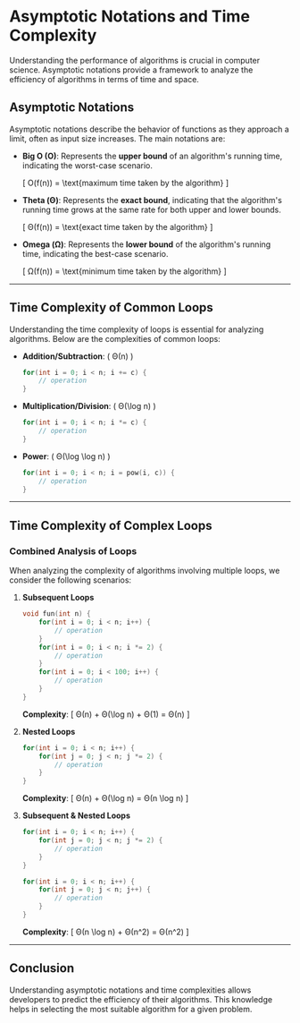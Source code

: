 # Asymptotic Notations and Time Complexity

Understanding the performance of algorithms is crucial in computer science. Asymptotic notations provide a framework to analyze the efficiency of algorithms in terms of time and space.

## Asymptotic Notations

Asymptotic notations describe the behavior of functions as they approach a limit, often as input size increases. The main notations are:

- **Big O (O)**: Represents the **upper bound** of an algorithm's running time, indicating the worst-case scenario.

  \[
  O(f(n)) = \text{maximum time taken by the algorithm}
  \]

- **Theta (Θ)**: Represents the **exact bound**, indicating that the algorithm's running time grows at the same rate for both upper and lower bounds.

  \[
  Θ(f(n)) = \text{exact time taken by the algorithm}
  \]

- **Omega (Ω)**: Represents the **lower bound** of the algorithm's running time, indicating the best-case scenario.

  \[
  Ω(f(n)) = \text{minimum time taken by the algorithm}
  \]

---

## Time Complexity of Common Loops

Understanding the time complexity of loops is essential for analyzing algorithms. Below are the complexities of common loops:

- **Addition/Subtraction**: \( Θ(n) \)

    ```cpp
    for(int i = 0; i < n; i += c) {
        // operation
    }
    ```

- **Multiplication/Division**: \( Θ(\log n) \)

    ```cpp
    for(int i = 0; i < n; i *= c) {
        // operation
    }
    ```

- **Power**: \( Θ(\log \log n) \)

    ```cpp
    for(int i = 0; i < n; i = pow(i, c)) {
        // operation
    }
    ```

---

## Time Complexity of Complex Loops

### Combined Analysis of Loops

When analyzing the complexity of algorithms involving multiple loops, we consider the following scenarios:

1. **Subsequent Loops**

    ```cpp
    void fun(int n) {
        for(int i = 0; i < n; i++) {
            // operation
        }
        for(int i = 0; i < n; i *= 2) {
            // operation
        }
        for(int i = 0; i < 100; i++) {
            // operation
        }
    }
    ```

    **Complexity**: 
    \[
    Θ(n) + Θ(\log n) + Θ(1) = Θ(n)
    \]

2. **Nested Loops**

    ```cpp
    for(int i = 0; i < n; i++) {
        for(int j = 0; j < n; j *= 2) {
            // operation
        }
    }
    ```

    **Complexity**: 
    \[
    Θ(n) + Θ(\log n) = Θ(n \log n)
    \]

3. **Subsequent & Nested Loops**

    ```cpp
    for(int i = 0; i < n; i++) {
        for(int j = 0; j < n; j *= 2) {
            // operation
        }
    }

    for(int i = 0; i < n; i++) {
        for(int j = 0; j < n; j++) {
            // operation
        }
    }
    ```

    **Complexity**: 
    \[
    Θ(n \log n) + Θ(n^2) = Θ(n^2)
    \]

---

## Conclusion

Understanding asymptotic notations and time complexities allows developers to predict the efficiency of their algorithms. This knowledge helps in selecting the most suitable algorithm for a given problem.
